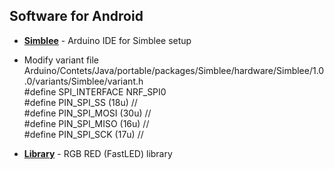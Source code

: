 Software for Android
-------------------
* **[Simblee](https://www.simblee.com/Simblee_Quickstart_Guide_v1.1.0.pdf)** - Arduino IDE for Simblee setup

* Modify variant file
Arduino/Contets/Java/portable/packages/Simblee/hardware/Simblee/1.0.0/variants/Simblee/variant.h     
  #define SPI_INTERFACE        NRF_SPI0  
  #define PIN_SPI_SS           (18u) //  
  #define PIN_SPI_MOSI         (30u) //  
  #define PIN_SPI_MISO         (16u) //  
  #define PIN_SPI_SCK          (17u) //  

* **[Library](https://github.com/FastLED/FastLED)** - RGB RED (FastLED) library
